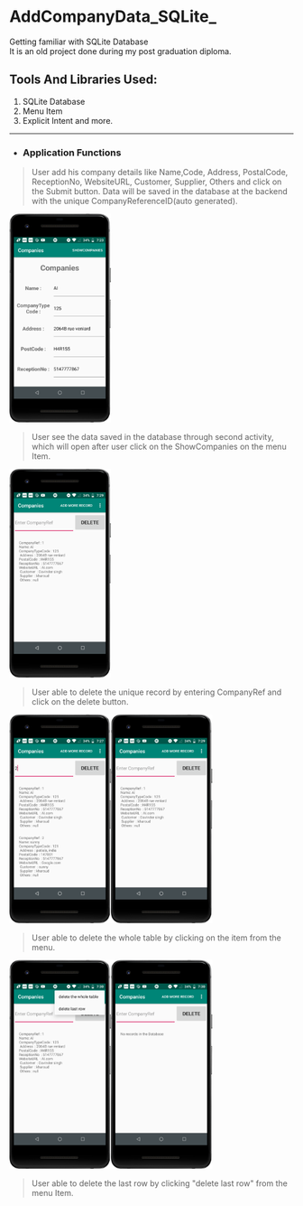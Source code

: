 # AddCompanyData_SQLite_
Getting familiar with SQLite Database  
It is an old project done during my post graduation diploma.
## Tools And Libraries Used:

1. SQLite Database
2. Menu Item
3. Explicit Intent
 and more.

___
* ### Application Functions
>User add his company details like Name,Code, Address, PostalCode, ReceptionNo, WebsiteURL, Customer, Supplier, Others and click on the 
Submit button. Data will be saved in the database at the backend with the unique CompanyReferenceID(auto generated).


<img src="https://github.com/DavinderSinghKharoud/Images/blob/master/mainScreen.png" width="180" height="370">

>User see the data saved in the database through second activity, which will open after user click on the ShowCompanies on the menu Item.

<img src="https://github.com/DavinderSinghKharoud/Images/blob/master/AfterDeletingSpcificRecord.png" width="180" height="370">

>User able to delete the unique record by entering CompanyRef and click on the delete button.

<img src="https://github.com/DavinderSinghKharoud/Images/blob/master/deleteSpecific%20record.png" width="180" height="370"><img src="https://github.com/DavinderSinghKharoud/Images/blob/master/AfterDeletingSpcificRecord.png" width="180" height="370">

>User able to delete the whole table by clicking on the item from the menu.

<img src="https://github.com/DavinderSinghKharoud/Images/blob/master/ShowingMenuSQlite.png" width="180" height="370"><img src="https://github.com/DavinderSinghKharoud/Images/blob/master/DeletingWholeDatabase.png" width="180" height="370">

>User able to delete the last row by clicking "delete last row" from the menu Item.
